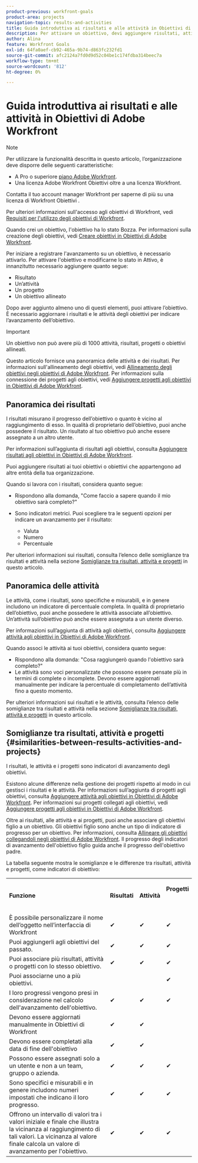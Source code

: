 ```yaml
---
product-previous: workfront-goals
product-area: projects
navigation-topic: results-and-activities
title: Guida introduttiva ai risultati e alle attività in Obiettivi di Adobe Workfront
description: Per attivare un obiettivo, devi aggiungere risultati, attività o obiettivi allineati. Questo aggiorna lo stato dell'obiettivo da Bozza a Attivo e inizia a registrare l'avanzamento sull'obiettivo.
author: Alina
feature: Workfront Goals
exl-id: 64fa0aef-cb92-465a-9b74-d863fc232fd1
source-git-commit: afc2124a7fd0d9d52c04be1c174fdba314beec7a
workflow-type: tm+mt
source-wordcount: '812'
ht-degree: 0%

---
```


# Guida introduttiva ai risultati e alle attività in Obiettivi di Adobe Workfront

<!--drafted for P&P new model: the note at the top will need to be replaced with this:    
    
Your organization must have the following to use the functionality described in this article:    
    
* For the legacy plan and license structure:     
    
  * A Pro or higher [Adobe Workfront plan](https://www.workfront.com/plans).     
  * An Adobe Workfront Goals license in addition to a Workfront license.    
    
* For the current plan and license structure:    
    
  * An Ultimate plan     
        
    Or    
        
    An additional license for Adobe Workfront Goals for the Prime or Select Adobe Workfront plans. <is there a link we can add here for the plans and what they contain?!>    
    
Contact your Workfront account manager to learn about a Workfront Goals license.    
    
For additional information about access to Workfront Goals, see [Requirements to use Workfront Goals](../workfront-goals/goal-management/access-needed-for-wf-goals.md).    
-->

>[!NOTE]
>
>Per utilizzare la funzionalità descritta in questo articolo, l’organizzazione deve disporre delle seguenti caratteristiche:
>
>* A Pro o superiore [piano Adobe Workfront](https://www.workfront.com/plans).
>* Una licenza Adobe Workfront Obiettivi oltre a una licenza Workfront.
>
>  Contatta il tuo account manager Workfront per saperne di più su una licenza di Workfront Obiettivi .
>
>Per ulteriori informazioni sull&#39;accesso agli obiettivi di Workfront, vedi [Requisiti per l&#39;utilizzo degli obiettivi di Workfront](../../workfront-goals/goal-management/access-needed-for-wf-goals.md).


Quando crei un obiettivo, l&#39;obiettivo ha lo stato Bozza. Per informazioni sulla creazione degli obiettivi, vedi [Creare obiettivi in Obiettivi di Adobe Workfront](../../workfront-goals/goal-management/create-goals.md).

Per iniziare a registrare l&#39;avanzamento su un obiettivo, è necessario attivarlo. Per attivare l&#39;obiettivo e modificarne lo stato in Attivo, è innanzitutto necessario aggiungere quanto segue:

* Risultato
* Un’attività
* Un progetto
* Un obiettivo allineato

Dopo aver aggiunto almeno uno di questi elementi, puoi attivare l’obiettivo. È necessario aggiornare i risultati e le attività degli obiettivi per indicare l’avanzamento dell’obiettivo.


>[!IMPORTANT]
>
> Un obiettivo non può avere più di 1000 attività, risultati, progetti o obiettivi allineati.</span>

Questo articolo fornisce una panoramica delle attività e dei risultati. Per informazioni sull&#39;allineamento degli obiettivi, vedi [Allineamento degli obiettivi negli obiettivi di Adobe Workfront](../../workfront-goals/goal-alignment/goal-alignment.md). Per informazioni sulla connessione dei progetti agli obiettivi, vedi [Aggiungere progetti agli obiettivi in Obiettivi di Adobe Workfront](../results-and-activities/connect-projects-to-goals-overview.md).

## Panoramica dei risultati

<!--
<p> This will have additional types in the future - add another section for types?)</p>
-->

I risultati misurano il progresso dell’obiettivo o quanto è vicino al raggiungimento di esso. In qualità di proprietario dell’obiettivo, puoi anche possedere il risultato. Un risultato al tuo obiettivo può anche essere assegnato a un altro utente.

Per informazioni sull’aggiunta di risultati agli obiettivi, consulta [Aggiungere risultati agli obiettivi in Obiettivi di Adobe Workfront](../../workfront-goals/results-and-activities/add-results-to-goals.md).

Puoi aggiungere risultati ai tuoi obiettivi o obiettivi che appartengono ad altre entità della tua organizzazione.

Quando si lavora con i risultati, considera quanto segue:

* Rispondono alla domanda, &quot;Come faccio a sapere quando il mio obiettivo sarà completo?&quot;
* Sono indicatori metrici. Puoi scegliere tra le seguenti opzioni per indicare un avanzamento per il risultato:

   <!--
  this might change (jira, Salesforce, etc))
  -->

   * Valuta
   * Numero
   * Percentuale

Per ulteriori informazioni sui risultati, consulta l’elenco delle somiglianze tra risultati e attività nella sezione [Somiglianze tra risultati, attività e progetti](#similarities-between-results-activities-and-projects) in questo articolo.

## Panoramica delle attività

<!--
This will have additional types in the future - add another section for types?
-->

Le attività, come i risultati, sono specifiche e misurabili, e in genere includono un indicatore di percentuale completa. In qualità di proprietario dell’obiettivo, puoi anche possedere le attività associate all’obiettivo. Un’attività sull’obiettivo può anche essere assegnata a un utente diverso.

Per informazioni sull’aggiunta di attività agli obiettivi, consulta [Aggiungere attività agli obiettivi in Obiettivi di Adobe Workfront](../../workfront-goals/results-and-activities/add-activities-to-goals.md).

Quando associ le attività ai tuoi obiettivi, considera quanto segue:

* Rispondono alla domanda: &quot;Cosa raggiungerò quando l&#39;obiettivo sarà completo?&quot;
* Le attività sono voci personalizzate che possono essere pensate più in termini di complete o incomplete. Devono essere aggiornati manualmente per indicare la percentuale di completamento dell’attività fino a questo momento.

<!--
* You can associate the following activities with goals:

  <table style="table-layout:auto"> 
   <col> 
   <col> 
   <tbody> 
    <tr> 
     <td role="rowheader">Manual progress bar </td> 
     <td> <p>Custom entries that can be thought of more in terms of complete or incomplete. They must be manually updated.</p> </td> 
    </tr> 
    <tr> 
     <td role="rowheader"><p>Project</p></td> 
     <td> <p>Existing projects that you have at least permissions to View and are not in a status of Dead. They are updated automatically, based on the progress of their work items. </p> <p>The projects must exist before associating them with the goal. You can associate a project with multiple goals. For information about adding projects to goals, see <a href="../../workfront-goals/results-and-activities/connect-projects-to-goals-overview.md" class="MCXref xref">Add projects to goals in Adobe Workfront Goals</a>.</p>
     <p><span class="preview">In the Preview environment, projects are separate progress indicators, independent from activities. Adding projects to a goal in the Preview environment is different from adding activities. For more information, see <a href="../../workfront-goals/results-and-activities/connect-projects-to-goals-overview.md" class="MCXref xref">Add projects to goals in Adobe Workfront Goals</a>.</span></p>
      </td> 
    </tr> 
   </tbody> 
  </table>
-->
<!--drafted for goal redesign: For THE PRODUCTION RELEASE: remove the projects in this article altogether.-->

Per ulteriori informazioni sui risultati e le attività, consulta l’elenco delle somiglianze tra risultati e attività nella sezione [Somiglianze tra risultati, attività e progetti](#similarities-between-results-activities-and-projects) in questo articolo.

## Somiglianze tra risultati, attività e progetti {#similarities-between-results-activities-and-projects}

I risultati, le attività e i progetti sono indicatori di avanzamento degli obiettivi.

Esistono alcune differenze nella gestione dei progetti rispetto al modo in cui gestisci i risultati e le attività. Per informazioni sull’aggiunta di progetti agli obiettivi, consulta [Aggiungere attività agli obiettivi in Obiettivi di Adobe Workfront](../../workfront-goals/results-and-activities/add-activities-to-goals.md). Per informazioni sui progetti collegati agli obiettivi, vedi [Aggiungere progetti agli obiettivi in Obiettivi di Adobe Workfront](../../workfront-goals/results-and-activities/connect-projects-to-goals-overview.md).

Oltre ai risultati, alle attività e ai progetti, puoi anche associare gli obiettivi figlio a un obiettivo. Gli obiettivi figlio sono anche un tipo di indicatore di progresso per un obiettivo. Per informazioni, consulta [Allineare gli obiettivi collegandoli negli obiettivi di Adobe Workfront](../goal-alignment/align-goals-by-connecting-them.md). Il progresso degli indicatori di avanzamento dell&#39;obiettivo figlio guida anche il progresso dell&#39;obiettivo padre.

La tabella seguente mostra le somiglianze e le differenze tra risultati, attività e progetti, come indicatori di obiettivo:

<table style="table-layout:auto"> 
 <col> 
 <col> 
 <col> 
 <col> 
 <tbody> 
  <tr> 
   <td><b><p>Funzione</p></b></td> 
   <td><b><p>Risultati</p></b></td> 
   <td><b><p>Attività</p></b></td> 
   <td> <p><strong>Progetti</strong> </p> <p> </p> </td> 
  </tr> 
  <tr> 
   <td><span style="font-weight: normal;">È possibile personalizzare il nome dell’oggetto nell’interfaccia di Workfront</span> </td> 
   <td>✔</td> 
   <td>✔</td> 
   <td>✔</td> 
  </tr> 
  <tr> 
   <td>Puoi aggiungerli agli obiettivi del passato.</td> 
   <td>✔</td> 
   <td>✔</td> 
   <td>✔</td> 
  </tr> 
  <tr> 
   <td>Puoi associare più risultati, attività o progetti con lo stesso obiettivo. </td> 
   <td>✔</td> 
   <td>✔</td> 
   <td>✔</td> 
  </tr> 
  <tr> 
   <td>Puoi associarne uno a più obiettivi.</td> 
   <td> </td> 
   <td> </td> 
   <td>✔</td> 
  </tr> 
  <tr> 
   <td>I loro progressi vengono presi in considerazione nel calcolo dell'avanzamento dell'obiettivo. </td> 
   <td>✔</td> 
   <td>✔</td> 
   <td>✔</td> 
  </tr> 
  <tr> 
   <td>Devono essere aggiornati manualmente in Obiettivi di Workfront</td> 
   <td>✔</td> 
   <td>✔</td> 
   <td> </td> 
  </tr> 
  <tr> 
   <td>Devono essere completati alla data di fine dell'obiettivo</td> 
   <td>✔</td> 
   <td>✔</td> 
   <td> </td> 
  </tr> 
  <tr> 
   <td>Possono essere assegnati solo a un utente e non a un team, gruppo o azienda. </td> 
   <td>✔</td> 
   <td>✔</td> 
   <td>✔</td> 
  </tr> 
  <tr> 
   <td>Sono specifici e misurabili e in genere includono numeri impostati che indicano il loro progresso. </td> 
   <td>✔</td> 
   <td>✔</td> 
   <td>✔</td> 
  </tr> 
  <tr> 
   <td>Offrono un intervallo di valori tra i valori iniziale e finale che illustra la vicinanza al raggiungimento di tali valori. La vicinanza al valore finale calcola un valore di avanzamento per l'obiettivo. </td> 
   <td>✔</td> 
   <td>✔</td> 
   <td>✔</td> 
  </tr> 
 </tbody> 
</table>
